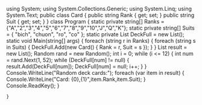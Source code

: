 using System;
using System.Collections.Generic;
using System.Linq;
using System.Text;
public class Card
    {
        public string Rank { get; set; }
        public string Suit { get; set; }
    }
    class Program
    {
        static private string[] Ranks = {"A","2","3","4","5","6","7","8","9","10","J","Q","K"};
        static private string[] Suits = { "bich", "chuon", "ro", "co" };
        static private List<Card> DeckFull = new List<Card>();
        static void Main(string[] args)
        {
            foreach (string r in Ranks)
            {
                foreach (string s in Suits)
                {
                    DeckFull.Add(new Card() { Rank = r, Suit = s });
                }
            }
            List<Card> result = new List<Card>();
            Random rand = new Random();
            int i = 0;
            while (i <= 12)
			{
                int num = rand.Next(1, 52);
                while (DeckFull[num] != null)
                {
                    result.Add(DeckFull[num]);
                    DeckFull[num] = null;
                    i++;
                }
			}
            Console.WriteLine("Random deck cards:");
            foreach (var item in result)
            {
                Console.WriteLine("Card: {0},{1}",item.Rank,item.Suit);
            }
            Console.ReadKey();
        }

        
    }
